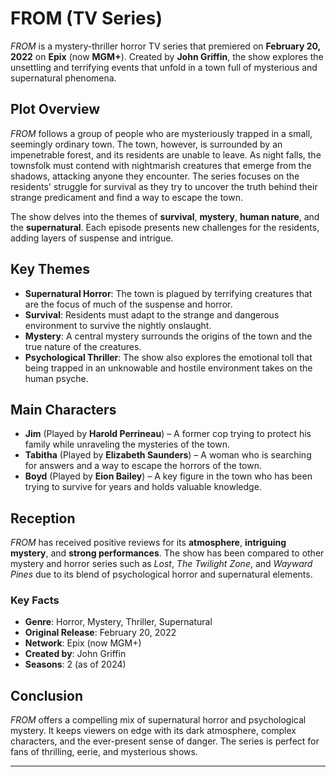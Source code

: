 # FROM (TV Series)

*FROM* is a mystery-thriller horror TV series that premiered on **February 20, 2022** on **Epix** (now **MGM+**). Created by **John Griffin**, the show explores the unsettling and terrifying events that unfold in a town full of mysterious and supernatural phenomena.

## Plot Overview

*FROM* follows a group of people who are mysteriously trapped in a small, seemingly ordinary town. The town, however, is surrounded by an impenetrable forest, and its residents are unable to leave. As night falls, the townsfolk must contend with nightmarish creatures that emerge from the shadows, attacking anyone they encounter. The series focuses on the residents' struggle for survival as they try to uncover the truth behind their strange predicament and find a way to escape the town.

The show delves into the themes of **survival**, **mystery**, **human nature**, and the **supernatural**. Each episode presents new challenges for the residents, adding layers of suspense and intrigue.

## Key Themes

- **Supernatural Horror**: The town is plagued by terrifying creatures that are the focus of much of the suspense and horror.
- **Survival**: Residents must adapt to the strange and dangerous environment to survive the nightly onslaught.
- **Mystery**: A central mystery surrounds the origins of the town and the true nature of the creatures.
- **Psychological Thriller**: The show also explores the emotional toll that being trapped in an unknowable and hostile environment takes on the human psyche.

## Main Characters

- **Jim** (Played by **Harold Perrineau**) – A former cop trying to protect his family while unraveling the mysteries of the town.
- **Tabitha** (Played by **Elizabeth Saunders**) – A woman who is searching for answers and a way to escape the horrors of the town.
- **Boyd** (Played by **Eion Bailey**) – A key figure in the town who has been trying to survive for years and holds valuable knowledge.

## Reception

*FROM* has received positive reviews for its **atmosphere**, **intriguing mystery**, and **strong performances**. The show has been compared to other mystery and horror series such as *Lost*, *The Twilight Zone*, and *Wayward Pines* due to its blend of psychological horror and supernatural elements.

### Key Facts

- **Genre**: Horror, Mystery, Thriller, Supernatural
- **Original Release**: February 20, 2022
- **Network**: Epix (now MGM+)
- **Created by**: John Griffin
- **Seasons**: 2 (as of 2024)

## Conclusion

*FROM* offers a compelling mix of supernatural horror and psychological mystery. It keeps viewers on edge with its dark atmosphere, complex characters, and the ever-present sense of danger. The series is perfect for fans of thrilling, eerie, and mysterious shows.

---
